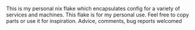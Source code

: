 This is my personal nix flake which encapsulates config for a variety of services and machines. This flake is for my personal use. Feel free to copy parts or use it for inspiration. Advice, comments, bug reports welcomed
